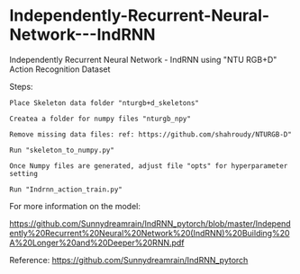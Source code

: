 # Independently-Recurrent-Neural-Network---IndRNN
Independently Recurrent Neural Network - IndRNN using "NTU RGB+D" Action Recognition Dataset


Steps:


    Place Skeleton data folder "nturgb+d_skeletons"
    
    Createa a folder for numpy files "nturgb_npy"
    
    Remove missing data files: ref: https://github.com/shahroudy/NTURGB-D"
    
    Run "skeleton_to_numpy.py"
    
    Once Numpy files are generated, adjust file "opts" for hyperparameter setting
    
    Run "Indrnn_action_train.py"
    
    
For more information on the model: 
 
https://github.com/Sunnydreamrain/IndRNN_pytorch/blob/master/Independently%20Recurrent%20Neural%20Network%20(IndRNN)%20Building%20A%20Longer%20and%20Deeper%20RNN.pdf


Reference:
https://github.com/Sunnydreamrain/IndRNN_pytorch
